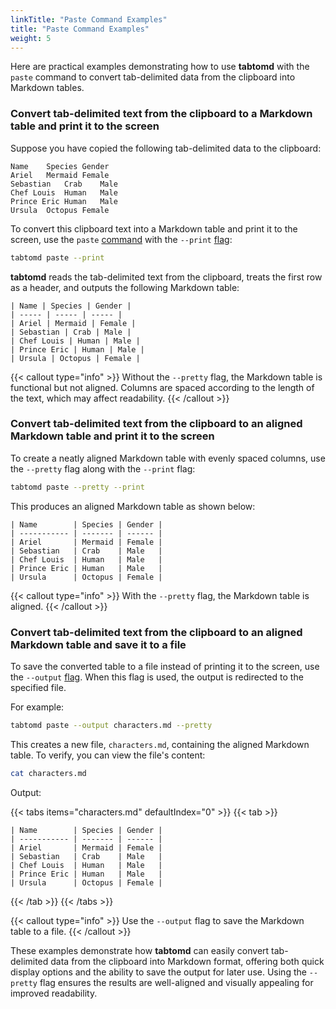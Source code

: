 ```yaml
---
linkTitle: "Paste Command Examples"
title: "Paste Command Examples"
weight: 5
---
```


Here are practical examples demonstrating how to use **tabtomd** with the
`paste` command to convert tab-delimited data from the clipboard into
Markdown tables.

### Convert tab-delimited text from the clipboard to a Markdown table and print it to the screen

Suppose you have copied the following tab-delimited data to the clipboard:

```text
Name	Species	Gender
Ariel	Mermaid	Female
Sebastian	Crab	Male
Chef Louis	Human	Male
Prince Eric	Human	Male
Ursula	Octopus	Female
```

To convert this clipboard text into a Markdown table and print it to the
screen, use the `paste` [command](/docs/commands#command-list) with the
`--print` [flag](/docs/commands#flag-list):

```bash
tabtomd paste --print
```

**tabtomd** reads the tab-delimited text from the clipboard, treats the
first row as a header, and outputs the following Markdown table:

```text
| Name | Species | Gender |
| ----- | ----- | ----- |
| Ariel | Mermaid | Female |
| Sebastian | Crab | Male |
| Chef Louis | Human | Male |
| Prince Eric | Human | Male |
| Ursula | Octopus | Female |
```

{{< callout type="info" >}}
Without the `--pretty` flag, the Markdown table is functional but
not aligned. Columns are spaced according to the length of the text, which
may affect readability.
{{< /callout >}}

### Convert tab-delimited text from the clipboard to an aligned Markdown table and print it to the screen

To create a neatly aligned Markdown table with evenly spaced columns, use
the `--pretty` flag along with the `--print` flag:

```bash
tabtomd paste --pretty --print
```

This produces an aligned Markdown table as shown below:

```text
| Name        | Species | Gender |
| ----------- | ------- | ------ |
| Ariel       | Mermaid | Female |
| Sebastian   | Crab    | Male   |
| Chef Louis  | Human   | Male   |
| Prince Eric | Human   | Male   |
| Ursula      | Octopus | Female |
```

{{< callout type="info" >}}
With the `--pretty` flag, the Markdown table is aligned.
{{< /callout >}}

### Convert tab-delimited text from the clipboard to an aligned Markdown table and save it to a file

To save the converted table to a file instead of printing it to the screen,
use the `--output` [flag](/docs/commands#flag-list). When this flag is
used, the output is redirected to the specified file.

For example:

```bash
tabtomd paste --output characters.md --pretty
```

This creates a new file, `characters.md`, containing the aligned Markdown
table. To verify, you can view the file's content:

```bash
cat characters.md
```

Output:


{{< tabs items="characters.md" defaultIndex="0" >}}
{{< tab >}}
```text
| Name        | Species | Gender |
| ----------- | ------- | ------ |
| Ariel       | Mermaid | Female |
| Sebastian   | Crab    | Male   |
| Chef Louis  | Human   | Male   |
| Prince Eric | Human   | Male   |
| Ursula      | Octopus | Female |
```
{{< /tab >}}
{{< /tabs >}}

{{< callout type="info" >}}
Use the `--output` flag to save the Markdown table to a file.
{{< /callout >}}

These examples demonstrate how **tabtomd** can easily convert tab-delimited
data from the clipboard into Markdown format, offering both quick display
options and the ability to save the output for later use. Using the
`--pretty` flag ensures the results are well-aligned and visually appealing
for improved readability.
